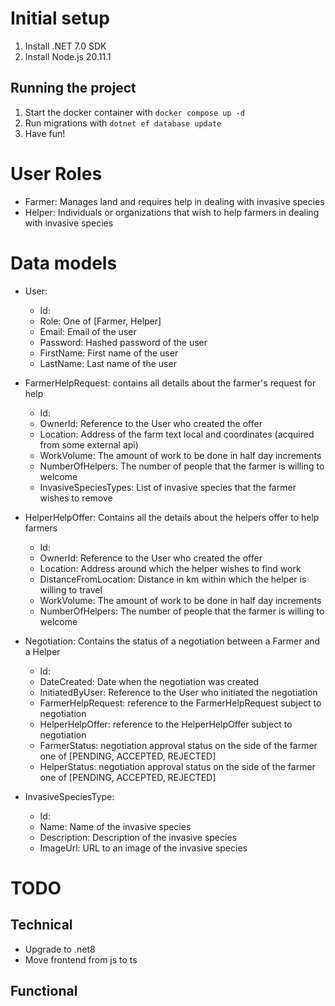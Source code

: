 # Initial setup

1. Install .NET 7.0 SDK
1. Install Node.js 20.11.1

## Running the project

1. Start the docker container with `docker compose up -d`
2. Run migrations with `dotnet ef database update`
3. Have fun!

# User Roles

- Farmer: Manages land and requires help in dealing with invasive species
- Helper: Individuals or organizations that wish to help farmers in dealing with invasive species

# Data models

- User:

  - Id:
  - Role: One of [Farmer, Helper]
  - Email: Email of the user
  - Password: Hashed password of the user
  - FirstName: First name of the user
  - LastName: Last name of the user

- FarmerHelpRequest: contains all details about the farmer's request for help

  - Id:
  - OwnerId: Reference to the User who created the offer
  - Location: Address of the farm text local and coordinates (acquired from some external api)
  - WorkVolume: The amount of work to be done in half day increments
  - NumberOfHelpers: The number of people that the farmer is willing to welcome
  - InvasiveSpeciesTypes: List of invasive species that the farmer wishes to remove

- HelperHelpOffer: Contains all the details about the helpers offer to help farmers

  - Id:
  - OwnerId: Reference to the User who created the offer
  - Location: Address around which the helper wishes to find work
  - DistanceFromLocation: Distance in km within which the helper is willing to travel
  - WorkVolume: The amount of work to be done in half day increments
  - NumberOfHelpers: The number of people that the farmer is willing to welcome

- Negotiation: Contains the status of a negotiation between a Farmer and a Helper

  - Id:
  - DateCreated: Date when the negotiation was created
  - InitiatedByUser: Reference to the User who initiated the negotiation
  - FarmerHelpRequest: reference to the FarmerHelpRequest subject to negotiation
  - HelperHelpOffer: reference to the HelperHelpOffer subject to negotiation
  - FarmerStatus: negotiation approval status on the side of the farmer one of [PENDING, ACCEPTED, REJECTED]
  - HelperStatus: negotiation approval status on the side of the farmer one of [PENDING, ACCEPTED, REJECTED]

- InvasiveSpeciesType:
  - Id:
  - Name: Name of the invasive species
  - Description: Description of the invasive species
  - ImageUrl: URL to an image of the invasive species

# TODO

## Technical

- Upgrade to .net8
- Move frontend from js to ts

## Functional
